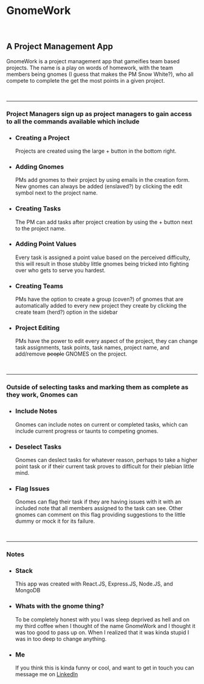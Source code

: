 <h1>GnomeWork</h1>
<br/>
<h2>A Project Management App</h2>
<p >GnomeWork is a project management app that gameifies team based projects. The name is a play on words of homework, with the team members being gnomes 
(I guess that makes the PM Snow White?), who all compete to complete the get the most points in a given project.
</p>
<br/>
<hr/>
<p>
<h3>Project Managers sign up as project managers to gain access to all the commands available which include</h3> 
  <ul>
    <li><h3>Creating a Project</h3>Projects are created using the large + button in the bottom right.</li>
    <li><h3>Adding Gnomes</h3> PMs add gnomes to their project by using emails in the creation form. New gnomes can always be added (enslaved?) by clicking the edit symbol next to the project name.</li>
    <li><h3>Creating Tasks</h3>The PM can add tasks after project creation by using the + button next to the project name.</li>
    <li><h3>Adding Point Values</h3>Every task is assigned a point value based on the perceived difficulty, this will result in those stubby little gnomes being tricked into fighting over who gets to serve you hardest.</li>
    <li><h3>Creating Teams</h3> PMs have the option to create a group (coven?) of gnomes that are automatically added to every new project they create by clicking the create team (herd?) option in the sidebar</li>
    <li><h3>Project Editing</h3>PMs have the power to edit every aspect of the project, they can change task assignments, task points, task names, project name, and add/remove <del>people</del> GNOMES on the project.</li>
  </ul>
</p>
<br/>
<hr/>
<p>
<h3>Outside of selecting tasks and marking them as complete as they work, Gnomes can</h3> 
 <ul>
    <li><h3>Include Notes</h3>Gnomes can include notes on current or completed tasks, which can include current progress or taunts to competing gnomes.</li>
    <li><h3>Deselect Tasks</h3>Gnomes can deslect tasks for whatever reason, perhaps to take a higher point task or if their current task proves to difficult for their plebian little mind.</li>
    <li><h3>Flag Issues</h3>Gnomes can flag their task if they are having issues with it with an included note that all members assigned to the task can see. Other gnomes can comment on this flag providing suggestions to the little dummy or mock it for its failure.</li>
  </ul>
</p>
<br/>
<hr/>
<p>
<h3>Notes</h3> 
 <ul>
    <li><h3>Stack</h3>This app was created with React.JS, Express.JS, Node.JS, and MongoDB</li>
    <li><h3>Whats with the gnome thing?</h3>To be completely honest with you I was sleep deprived as hell and on my third coffee when I thought of the name GnomeWork and I thought it was too good to pass up on. When I realized that it was kinda stupid I was in too deep to change anything.</li>
    <li><h3>Me</h3>If you think this is kinda funny or cool, and want to get in touch you can message me on <a target="_blank" href="https://www.linkedin.com/in/kavir-singh-ryerson/"     >LinkedIn</a></li>
</ul>
</p>

